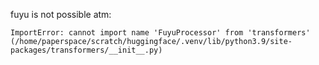 
fuyu is not possible atm:
```
ImportError: cannot import name 'FuyuProcessor' from 'transformers' (/home/paperspace/scratch/huggingface/.venv/lib/python3.9/site-packages/transformers/__init__.py)
```
